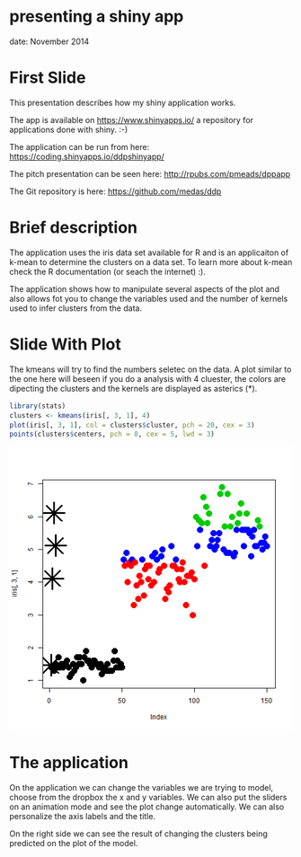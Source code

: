 presenting a shiny app
========================================================

date: November 2014

First Slide
========================================================

This presentation describes how my shiny application works.

The app is available on https://www.shinyapps.io/
a repository for applications done with shiny. :-)

The application can be run from here: https://coding.shinyapps.io/ddpshinyapp/

The pitch presentation can be seen here: http://rpubs.com/pmeads/dppapp

The Git repository is here: https://github.com/medas/ddp

Brief description
========================================================

The application uses the iris data set available for R and is an applicaiton of k-mean to determine the clusters on a data set.
To learn more about k-mean check the R documentation (or seach the internet) :).

The application shows how to manipulate several aspects of the plot and also
allows fot you to change the variables used and the number of kernels used to infer 
clusters from the data.

Slide With Plot
========================================================

The kmeans will try to find the numbers seletec on the data. A plot similar to the one here will beseen if you do a analysis with 4 cluester, the colors are dipecting the clusters and the kernels are displayed as asterics (*).

```r
library(stats)
clusters <- kmeans(iris[, 3, 1], 4)
plot(iris[, 3, 1], col = clusters$cluster, pch = 20, cex = 3)
points(clusters$centers, pch = 8, cex = 5, lwd = 3)
```

![plot of chunk unnamed-chunk-1](presenting-figure/unnamed-chunk-1-1.png) 

The application
========================================================
On the application we can change the variables we are trying to model, choose from the dropbox the x and y variables. 
We can also  put the sliders on an animation mode and see the plot change automatically.
We can also personalize the axis labels and the title.

On the right side we can see the result of changing the clusters being predicted on the plot of the model.
